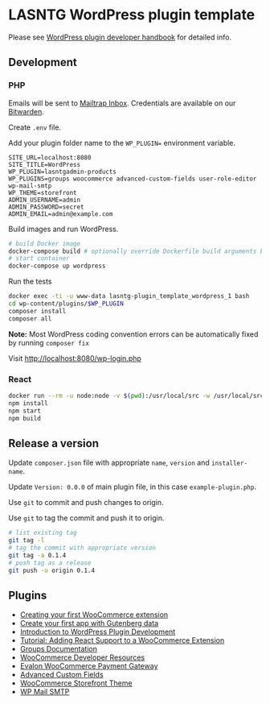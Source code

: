 # LASNTG WordPress plugin template

Please see [WordPress plugin developer handbook](https://developer.wordpress.org/plugins/) for detailed info. 

## Development

### PHP

Emails will be sent to [Mailtrap Inbox](https://mailtrap.io/). Credentials are available on our [Bitwarden](https://bitwarden.veri.ie).

Create `.env` file. 

Add your plugin folder name to the `WP_PLUGIN=` environment variable.

```
SITE_URL=localhost:8080
SITE_TITLE=WordPress
WP_PLUGIN=lasntgadmin-products
WP_PLUGINS=groups woocommerce advanced-custom-fields user-role-editor wp-mail-smtp
WP_THEME=storefront
ADMIN_USERNAME=admin
ADMIN_PASSWORD=secret
ADMIN_EMAIL=admin@example.com
```

Build images and run WordPress.

```sh
# build Docker image
docker-compose build # optionally override Dockerfile build arguments by appending --build-arg USER_ID=$(id -u)
# start container
docker-compose up wordpress 
```

Run the tests

```sh
docker exec -ti -u www-data lasntg-plugin_template_wordpress_1 bash
cd wp-content/plugins/$WP_PLUGIN
composer install
composer all
```

__Note:__ Most WordPress coding convention errors can be automatically fixed by running `composer fix`

Visit [http://localhost:8080/wp-login.php](localhost:8080/wp-login.php)

### React

```sh
docker run --rm -u node:node -v $(pwd):/usr/local/src -w /usr/local/src -ti node:lts-alpine ash
npm install
npm start
npm build
```

## Release a version

Update `composer.json` file with appropriate `name`, `version` and `installer-name`.

Update `Version: 0.0.0` of main plugin file, in this case `example-plugin.php`.

Use `git` to commit and push changes to origin.

Use `git` to tag the commit and push it to origin.

```sh
# list existing tag
git tag -l
# tag the commit with appropriate version
git tag -a 0.1.4
# push tag as a release
git push -u origin 0.1.4
```

## Plugins

- [Creating your first WooCommerce extension](https://developer.woocommerce.com/extension-developer-guide/creating-your-first-extension/)
- [Create your first app with Gutenberg data](https://developer.wordpress.org/block-editor/how-to-guides/data-basics/1-data-basics-setup/)
- [Introduction to WordPress Plugin Development](https://developer.wordpress.org/plugins/intro/)
- [Tutorial: Adding React Support to a WooCommerce Extension](https://developer.woocommerce.com/2020/11/13/tutorial-adding-react-support-to-a-woocommerce-extension/)
- [Groups Documentation](https://docs.itthinx.com/document/groups/)
- [WooCommerce Developer Resources](https://developer.woocommerce.com/)
- [Evalon WooCommerce Payment Gateway](https://developer.elavon.com/na/docs/converge/1.0.0/integration-guide/shopping_carts/woocommerce_installation_guide)
- [Advanced Custom Fields](https://www.advancedcustomfields.com/resources)
- [WooCommerce Storefront Theme](https://woocommerce.com/documentation/themes/storefront/)
- [WP Mail SMTP](https://wpmailsmtp.com/docs/)
